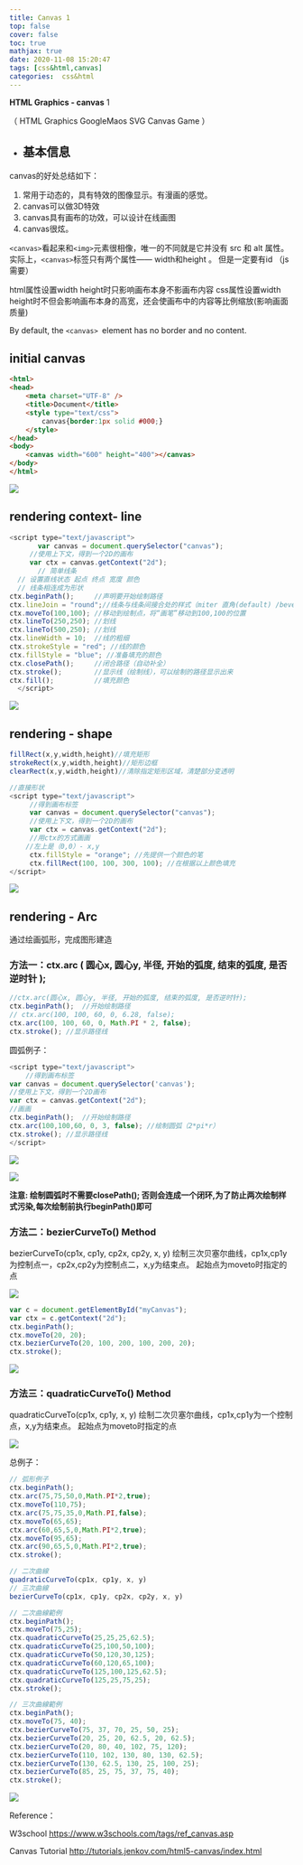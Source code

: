```yaml
---
title: Canvas 1
top: false
cover: false
toc: true
mathjax: true
date: 2020-11-08 15:20:47
tags: [css&html,canvas]
categories:  css&html
---
```


**HTML Graphics - canvas** 1

（ HTML Graphics  GoogleMaos SVG Canvas Game ）

- ## 基本信息

canvas的好处总结如下：

1. 常用于动态的，具有特效的图像显示。有漫画的感觉。
2. canvas可以做3D特效
3. canvas具有画布的功效，可以设计在线画图
4. canvas很炫。

`<canvas>`看起来和`<img>`元素很相像，唯一的不同就是它并没有 src 和 alt 属性。
实际上，`<canvas>`标签只有两个属性—— width和height 。 但是一定要有id （js需要）

html属性设置width height时只影响画布本身不影画布内容
css属性设置width height时不但会影响画布本身的高宽，还会使画布中的内容等比例缩放(影响画面质量)

By default, the `<canvas> `element has no border and no content.

## initial canvas

```html
<html>
<head>
    <meta charset="UTF-8" />
    <title>Document</title>
    <style type="text/css">
        canvas{border:1px solid #000;}
    </style>
</head>
<body>
    <canvas width="600" height="400"></canvas>
</body>
</html>
```

![](Canvas/1604915691558.png)

## rendering context- line

```javascript
<script type="text/javascript">
       var canvas = document.querySelector("canvas");
     //使用上下文，得到一个2D的画布
     var ctx = canvas.getContext("2d");
       // 简单线条 
  // 设置直线状态 起点 终点 宽度 颜色 
  // 线条相连成为形状
ctx.beginPath();     //声明要开始绘制路径
ctx.lineJoin = "round";//线条与线条间接合处的样式（miter 直角(default) /bevel 斜角 / round 圆角）
ctx.moveTo(100,100); //移动到绘制点，将“画笔”移动到100,100的位置
ctx.lineTo(250,250); //划线
ctx.lineTo(500,250); //划线
ctx.lineWidth = 10;  //线的粗细
ctx.strokeStyle = "red"; //线的颜色
ctx.fillStyle = "blue"; //准备填充的颜色
ctx.closePath();     //闭合路径（自动补全）
ctx.stroke();        //显示线（绘制线），可以绘制的路径显示出来
ctx.fill();          //填充颜色
  </script>
```

![](Canvas/1604918549776.png)

## rendering - shape

```javascript
fillRect(x,y,width,height)//填充矩形
strokeRect(x,y,width,height)//矩形边框
clearRect(x,y,width,height)//清除指定矩形区域，清楚部分变透明
```



```js
//直接形状
<script type="text/javascript">
     //得到画布标签
     var canvas = document.querySelector("canvas");
     //使用上下文，得到一个2D的画布
     var ctx = canvas.getContext("2d");
     //用ctx的方式画画
	//左上是（0,0）- x,y
     ctx.fillStyle = "orange"; //先提供一个颜色的笔
     ctx.fillRect(100, 100, 300, 100); //在根据以上颜色填充
</script>
```

![](Canvas/1604918204350.png)

## rendering - Arc

通过绘画弧形，完成图形建造

### 		**方法一：ctx.arc ( 圆心x, 圆心y, 半径, 开始的弧度, 结束的弧度, 是否逆时针 );**

```javascript
//ctx.arc(圆心x, 圆心y, 半径, 开始的弧度, 结束的弧度, 是否逆时针);
ctx.beginPath();  //开始绘制路径
// ctx.arc(100, 100, 60, 0, 6.28, false);
ctx.arc(100, 100, 60, 0, Math.PI * 2, false);
ctx.stroke(); //显示路径线
```

圆弧例子：

```javascript
<script type="text/javascript">
    //得到画布标签
var canvas = document.querySelector('canvas');
//使用上下文，得到一个2D画布
var ctx = canvas.getContext("2d");
//画画 
ctx.beginPath();  //开始绘制路径 
ctx.arc(100,100,60, 0, 3, false); //绘制圆弧（2*pi*r）
ctx.stroke(); //显示路径线
</script>
```



![](Canvas/1604919183425.png)

![](Canvas/1604921951562.png)

**注意: 绘制圆弧时不需要closePath(); 否则会连成一个闭环,为了防止两次绘制样式污染,每次绘制前执行beginPath()即可**

### 		**方法二：bezierCurveTo() Method**

bezierCurveTo(cp1x, cp1y, cp2x, cp2y, x, y) 绘制三次贝塞尔曲线，cp1x,cp1y为控制点一，cp2x,cp2y为控制点二，x,y为结束点。 起始点为moveto时指定的点

![](Canvas/1604920033422.png)

```javascript
var c = document.getElementById("myCanvas");
var ctx = c.getContext("2d");
ctx.beginPath();
ctx.moveTo(20, 20);
ctx.bezierCurveTo(20, 100, 200, 100, 200, 20);
ctx.stroke();
```

![](Canvas/1604920170375.png)



### 		方法三：quadraticCurveTo()  Method

quadraticCurveTo(cp1x, cp1y, x, y) 绘制二次贝塞尔曲线，cp1x,cp1y为一个控制点，x,y为结束点。 起始点为moveto时指定的点



![](Canvas/1604920424923.png)

总例子：

```javascript
// 弧形例子
ctx.beginPath();
ctx.arc(75,75,50,0,Math.PI*2,true);
ctx.moveTo(110,75);
ctx.arc(75,75,35,0,Math.PI,false);
ctx.moveTo(65,65);
ctx.arc(60,65,5,0,Math.PI*2,true);
ctx.moveTo(95,65);
ctx.arc(90,65,5,0,Math.PI*2,true);
ctx.stroke();

// 二次曲線
quadraticCurveTo(cp1x, cp1y, x, y)
// 三次曲線
bezierCurveTo(cp1x, cp1y, cp2x, cp2y, x, y)

// 二次曲線範例
ctx.beginPath();
ctx.moveTo(75,25);
ctx.quadraticCurveTo(25,25,25,62.5);
ctx.quadraticCurveTo(25,100,50,100);
ctx.quadraticCurveTo(50,120,30,125);
ctx.quadraticCurveTo(60,120,65,100);
ctx.quadraticCurveTo(125,100,125,62.5);
ctx.quadraticCurveTo(125,25,75,25);
ctx.stroke();

// 三次曲線範例
ctx.beginPath();
ctx.moveTo(75, 40);
ctx.bezierCurveTo(75, 37, 70, 25, 50, 25);
ctx.bezierCurveTo(20, 25, 20, 62.5, 20, 62.5);
ctx.bezierCurveTo(20, 80, 40, 102, 75, 120);
ctx.bezierCurveTo(110, 102, 130, 80, 130, 62.5);
ctx.bezierCurveTo(130, 62.5, 130, 25, 100, 25);
ctx.bezierCurveTo(85, 25, 75, 37, 75, 40);
ctx.stroke();
```

![](Canvas/1604920656659.png)

Reference：

W3school <https://www.w3schools.com/tags/ref_canvas.asp>

Canvas Tutorial  http://tutorials.jenkov.com/html5-canvas/index.html  